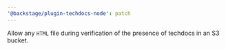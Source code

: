```yaml
---
'@backstage/plugin-techdocs-node': patch
---
```


Allow any `HTML` file during verification of the presence of techdocs in an S3 bucket.
